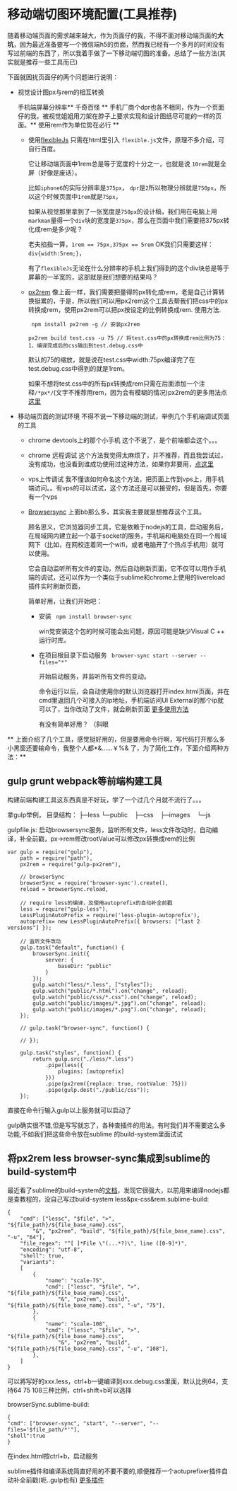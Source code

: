 # 移动端切图环境配置(工具推荐)
  
   随着移动端页面的需求越来越大，作为页面仔的我，不得不面对移动端页面的**大坑**，因为最近准备要写一个微信端h5的页面，然而我已经有一个多月的时间没有写过前端的东西了，所以我着手做了一下移动端切图的准备。总结了一些方法(其实就是推荐一些工具而已)

   下面就困扰页面仔的两个问题进行说明：

  - 视觉设计图px与rem的相互转换
	
	手机端屏幕分辨率** 千奇百怪 ** 手机厂商个dpr也各不相同，作为一个页面仔的我，被视觉姐姐用刀架在脖子上要求实现和设计图纸尽可能的一样的页面。** 使用rem作为单位势在必行 **

	- 使用<a href="https://github.com/amfe/lib-flexible">flexibleJs</a>
	  只需在html里引入 ` flexible.js `文件，原理不多介绍，可自行百度。

	    它让移动端页面中1rem总是等于宽度的十分之一，也就是说 `10rem`就是全屏（好像是废话）。

	    比如`iphone6`的实际分辨率是`375px`， `dpr`是`2`所以物理分辨就是`750px`，所以这个时候页面中`1rem`就是`75px`，

	    如果从视觉那里拿到了一张宽度是`750px`的设计稿，我们用在电脑上用`markman`量得一个`div`块的宽度是`375px`，那么在页面中我们需要把375px转化成rem是多少呢？

	    老夫掐指一算，`1rem == 75px,375px == 5rem` OK我们只需要这样：`div{width:5rem;}`，

	    有了`flexibleJs`无论在什么分辨率的手机上我们得到的这个div块总是等于屏幕的一半宽的，这部就是我们想要的结果吗？
	  
	- <a href="https://www.npmjs.com/package/px2rem">px2rem</a>
	  像上面一样，我们需要把量得的px转化成rem，老是自己计算转换挺累的，于是，所以我们可以用px2rem这个工具去帮我们把css中的px转换成rem，使用px2rem可以把px按设定的比例转换成rem.
	  使用方法.

		` npm install px2rem -g // 安装px2rem`

		`px2rem build test.css -u 75 // 将test.css中的px转换成rem比例为75：1，编译完成后的css输出到test.debug.css中`
		
	  默认的75的缩放，就是说在test.css中width:75px编译完了在test.debug.css中得到的就是1rem。

	  如果不想将test.css中的所有px转换成rem只需在后面添加一个注释` /*px*/ `(文字不推荐用rem，因为会有模糊的情况)px2rem的更多用法点<a href="https://www.npmjs.com/package/px2rem">这里</a>
	


  - 移动端页面的测试环境
  	不得不说一下移动端的测试，举例几个手机端调试页面的工具

  	- chrome devtools上的那个小手机
		这个不说了，是个前端都会这个。。。

	- chrome 远程调试
		这个方法我觉得太麻烦了，并不推荐，而且我尝试过，没有成功，也没看到谁成功使用过这种方法，如果你非要用，<a href="http://blog.csdn.net/freshlover/article/details/42528643">点这里</a>

	- vps上传调试
		我不懂该如何命名这个方法，把页面上传到vps上，用手机端访问。。有vps的可以试试，这个方法还是可以接受的，但是首先，你要有一个vps

	- <a href="http://www.browsersync.cn/">Browsersync</a>
		上面bb那么多，其实我主要就是想推荐这个工具。

		顾名思义，它浏览器同步工具，它是依赖于nodejs的工具，启动服务后，在局域网内建立起一个基于socket的服务，手机端和电脑处在同一个局域网下（比如，在网校连着同一个wifi，或者电脑开了个热点手机用）就可以使用。

		它会自动监听所有文件的变动，然后自动刷新页面，它不仅可以用作手机端的调试，还可以作为一个类似于sublime和chrome上使用的livereload插件实时刷新页面，

		简单好用，让我们开始吧：

		+ 安装
			` npm install browser-sync`

			win党安装这个包的时候可能会出问题，原因可能是缺少Visual C ++ 运行时库。

		+ 在项目根目录下启动服务
			` browser-sync start --server --files="*"`

			开始启动服务，并监听所有文件的变动。

			命令运行以后，会自动使用你的默认浏览器打开index.html页面，并在cmd里返回几个可接入的ip地址，手机端访问UI External的那个ip就可以了，当你改动了文件，就会刷新页面
			<a href="http://www.browsersync.cn/docs/command-line/">更多使用方法</a>

			有没有简单好用？  （斜眼

** 上面介绍了几个工具，感觉挺好用的，但是要用命令行啊，写代码打开那么多小黑窗还要输命令，我整个人都*&……￥%& 了，为了简化工作，下面介绍两种方法：**
## gulp grunt webpack等前端构建工具
构建前端构建工具这东西真是不好玩，学了一个过几个月就不流行了。。。

拿gulp举例，
目录结构：
			├─less
			└─public
			 &nbsp;&nbsp;     ├─css
			 &nbsp;&nbsp;     ├─images
			 &nbsp;&nbsp;     └─js

gulpfile.js:
启动browsersync服务，监听所有文件，less文件改动时，自动编译，补全前戳，px->rem修改rootValue可以修改px转换成rem的比例

	var gulp = require("gulp"),
		path = require("path"),
		px2rem = require("gulp-px2rem"),

		// browserSync
		browserSync = require('browser-sync').create(),
		reload = browserSync.reload,

		// require less的编译，及使用autoprefix的自动补全前戳
		less = require("gulp-less"),
		LessPluginAutoPrefix = require('less-plugin-autoprefix'),
	    autoprefix= new LessPluginAutoPrefix({ browsers: ["last 2 versions"] });

		// 监听文件改动
		gulp.task("default", function() {
			browserSync.init({
				server: {
					baseDir: "public"
				}
			});
			gulp.watch("less/*.less", ["styles"]);
			gulp.watch("public/*.html").on("change", reload);
			gulp.watch("public/css/*.css").on("change", reload);
			gulp.watch("public/images/*.jpg").on("change", reload);
			gulp.watch("public/images/*.png").on("change", reload);
		});

		// gulp.task("browser-sync", function() {
			
		// });

		gulp.task("styles", function() {
			return gulp.src("./less/*.less")
				.pipe(less({
					plugins: [autoprefix]
				}))
				.pipe(px2rem({replace: true, rootValue: 75}))
				.pipe(gulp.dest("./public/css"));
		});

直接在命令行输入gulp以上服务就可以启动了


gulp确实很不错,但是写写就忘了，各种查插件的用法。有时我们并不需要这么多功能,不如我们把这些命令放在sublime 的build-system里面试试

## 将px2rem less browser-sync集成到sublime的build-system中

最近看了sublime的build-system的<a href="http://sublime-text.readthedocs.org/en/latest/reference/build_systems.html">文档</a>，发现它很强大，以前用来编译nodejs都是查教程的，没自己写过build-system
less&px-css&rem.sublime-build:
	
	{
		"cmd": ["lessc", "$file", ">", "${file_path}/${file_base_name}.css", 
			"&", "px2rem", "build", "${file_path}/${file_base_name}.css", "-u", "64"],
		"file_regex": "^[ ]*File \"(...*?)\", line ([0-9]*)",
		"encoding": "utf-8",
		"shell": true,
		"variants":
		[
			{
				"name": "scale-75",
				"cmd": ["lessc", "$file", ">", "${file_path}/${file_base_name}.css", 
					"&", "px2rem", "build", "${file_path}/${file_base_name}.css", "-u", "75"],
			},
			{
				"name": "scale-108",
				"cmd": ["lessc", "$file", ">", "${file_path}/${file_base_name}.css", 
					"&", "px2rem", "build", "${file_path}/${file_base_name}.css", "-u", "108"],
			},
		]
	}

可以將写好的xxx.less，ctrl+b一键编译到xxx.debug.css里面，默认比例64，支持64 75 108三种比例，ctrl+shift+b可以选择

browserSync.sublime-build:

	{
	"cmd": ["browser-sync", "start", "--server", "--files='$file_path/*'"],
	"shell":true
	}

在index.html按ctrl+b，启动服务

sublime插件和编译系统简直好用的不要不要的,顺便推荐一个aotuprefixer插件自动补全前戳(呃..gulp也有)
<a href="https://packagecontrol.io/browse">更多插件</a>

